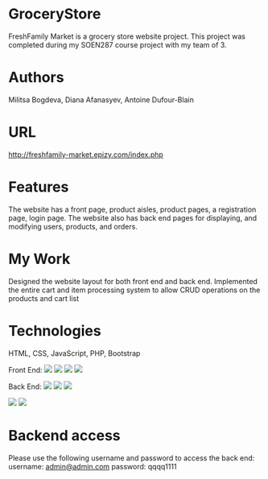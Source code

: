 # GroceryStore
FreshFamily Market is a grocery store website project. This project was completed during my SOEN287 course project with my team of 3.

# Authors
Militsa Bogdeva, Diana Afanasyev, Antoine Dufour-Blain

# URL
http://freshfamily-market.epizy.com/index.php

# Features
The website has a front page, product aisles, product pages, a registration page, login page. The website also has back end pages for displaying, and modifying users, products, and orders.

# My Work
Designed the website layout for both front end and back end.
Implemented the entire cart and item processing system to allow CRUD operations on the products and cart list

# Technologies
HTML, CSS, JavaScript, PHP, Bootstrap

Front End:
<img src="./marketImages/index.png">
<img src="./marketImages/aisle.png">
<img src="./marketImages/product.png">
<img src="./marketImages/cart11.png">


Back End:
<img src="./marketImages/user.png">
<img src="./marketImages/productlist.png">
<img src="./marketImages/order.png">

<img src="./marketImages/newUser.png">
<img src="./marketImages/editOrder.png">

# Backend access
Please use the following username and password to access the back end: username: admin@admin.com password: qqqq1111

